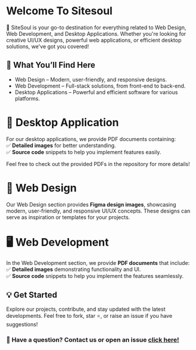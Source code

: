 # Welcome To Sitesoul
🚀 SiteSoul is your go-to destination for everything related to Web Design, Web Development, and Desktop Applications. Whether you're looking for creative UI/UX designs, powerful web applications, or efficient desktop solutions, we've got you covered!
## 🔹 What You’ll Find Here
  - Web Design – Modern, user-friendly, and responsive designs.
  - Web Development – Full-stack solutions, from front-end to back-end.
  - Desktop Applications – Powerful and efficient software for various platforms.

# 📂 Desktop Application
For our desktop applications, we provide PDF documents containing:  
✅ **Detailed images** for better understanding.  
✅ **Source code** snippets to help you implement features easily.

Feel free to check out the provided PDFs in the repository for more details!

# 🎨 Web Design
Our Web Design section provides **Figma design images**, showcasing modern, user-friendly, and responsive UI/UX concepts. These designs can serve as inspiration or templates for your projects.

# 🖥️ Web Development
In the Web Development section, we provide **PDF documents** that include:  
✅ **Detailed images** demonstrating functionality and UI.  
✅ **Source code** snippets to help you implement the features seamlessly.

## 💡 Get Started
Explore our projects, contribute, and stay updated with the latest developments. Feel free to fork, star ⭐, or raise an issue if you have suggestions!
### 📩 **Have a question?** Contact us or open an issue [click here!](https://sitesoul1.wixsite.com/sitesoul)  
